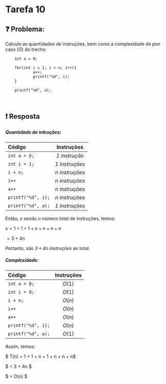 # Tarefa 10

## :question: Problema:

Calcule as quantidades de instruções, bem como a
complexidade de pior caso $(O)$ do trecho:

        int a = 0;

        for(int i = 1; i < n; i++){
                a++;
                printf("%d", i);
        }

        printf("%d", a);

<br>

## :exclamation: Resposta 

##### Quantidade de intruções:

Código | Instruções
:----- | :----------:
`int a = 0;`| *1 instrução*
`int i = 1;`| *1 instruções*
`i < n;`| *n instruções* 
`i++`| *n instruções*
`a++`| *n instruções*
`printf("%d", i);`| *n instruções*
`printf("%d", a);`| *1 instruções*

Então, $x$ sendo o número total de instruções, temos:

$x = 1+1+1+n+n+n+n$

$= 3 + 4n$

Portanto, são *$3 + 4n$ instruções* ao total.


##### Complexidade:

Código | Instruções
:----- | :----------:
`int a = 0;`| $O(1)$
`int i = 0;`| $O(1)$
`i < n;`| $O(n)$ 
`i++`| $O(n)$
`a++`| $O(n)$
`printf("%d", i);`| $O(n)$
`printf("%d", a);`| $O(1)$

Assim, temos:

$ T(n) = 1 + 1 + n + 1 + n + n + n$

$ = 3 + 4n $

$ = O(n) $





